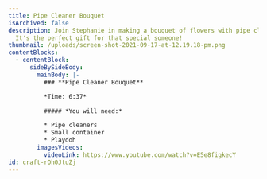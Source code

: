 ```yaml
---
title: Pipe Cleaner Bouquet
isArchived: false
description: Join Stephanie in making a bouquet of flowers with pipe cleaners.
  It's the perfect gift for that special someone!
thumbnail: /uploads/screen-shot-2021-09-17-at-12.19.18-pm.png
contentBlocks:
  - contentBlock:
      sideBySideBody:
        mainBody: |-
          ### **Pipe Cleaner Bouquet**

          *Time: 6:37*

          ##### *You will need:*

          * Pipe cleaners
          * Small container
          * Playdoh
        imagesVideos:
          videoLink: https://www.youtube.com/watch?v=E5e8figkecY
id: craft-rOh0JtuZj
---
```

